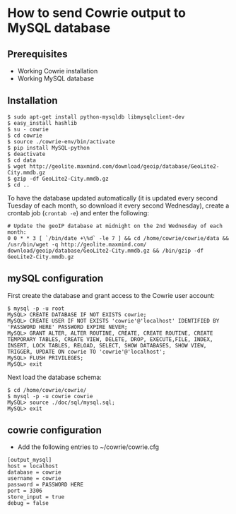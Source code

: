 # How to send Cowrie output to MySQL database

## Prerequisites

* Working Cowrie installation
* Working MySQL database

## Installation

```
$ sudo apt-get install python-mysqldb libmysqlclient-dev
$ easy_install hashlib
$ su - cowrie
$ cd cowrie
$ source ./cowrie-env/bin/activate
$ pip install MySQL-python
$ deactivate
$ cd data
$ wget http://geolite.maxmind.com/download/geoip/database/GeoLite2-City.mmdb.gz
$ gzip -df GeoLite2-City.mmdb.gz
$ cd ..
```

To have the database updated automatically (it is updated every second Tuesday
of each month, so download it every second Wednesday), create a crontab job
(`crontab -e`) and enter the following:

```
# Update the geoIP database at midnight on the 2nd Wednesday of each month:
0 0 * * 3 [ `/bin/date +\%d` -le 7 ] && cd /home/cowrie/cowrie/data && /usr/bin/wget -q http://geolite.maxmind.com/       download/geoip/database/GeoLite2-City.mmdb.gz && /bin/gzip -df GeoLite2-City.mmdb.gz
```

## mySQL configuration

First create the database and grant access to the Cowrie user account:
```
$ mysql -p -u root
MySQL> CREATE DATABASE IF NOT EXISTS cowrie;
MySQL> CREATE USER IF NOT EXISTS 'cowrie'@'localhost' IDENTIFIED BY 'PASSWORD HERE' PASSWORD EXPIRE NEVER;
MySQL> GRANT ALTER, ALTER ROUTINE, CREATE, CREATE ROUTINE, CREATE TEMPORARY TABLES, CREATE VIEW, DELETE, DROP, EXECUTE,FILE, INDEX, INSERT, LOCK TABLES, RELOAD, SELECT, SHOW DATABASES, SHOW VIEW, TRIGGER, UPDATE ON cowrie TO 'cowrie'@'localhost';
MySQL> FLUSH PRIVILEGES;
MySQL> exit
```

Next load the database schema:
```
$ cd /home/cowrie/cowrie/
$ mysql -p -u cowrie cowrie
MySQL> source ./doc/sql/mysql.sql;
MySQL> exit
```

## cowrie configuration

* Add the following entries to ~/cowrie/cowrie.cfg

```
[output_mysql]
host = localhost
database = cowrie
username = cowrie
password = PASSWORD HERE
port = 3306
store_input = true
debug = false
```


